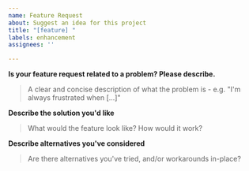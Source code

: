 ```yaml
---
name: Feature Request
about: Suggest an idea for this project
title: "[feature] "
labels: enhancement
assignees: ''

---
```


**Is your feature request related to a problem? Please describe.**
> A clear and concise description of what the problem is - e.g. "I'm always frustrated when [...]"

**Describe the solution you'd like**
>What would the feature look like? How would it work?

**Describe alternatives you've considered**
> Are there alternatives you've tried, and/or workarounds in-place?
